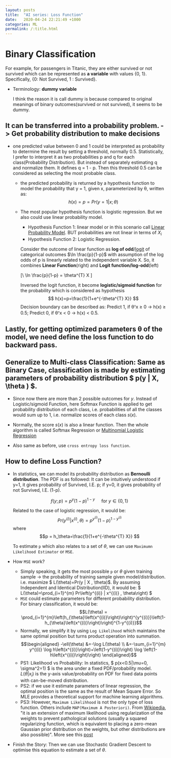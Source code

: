 ```yaml
---
layout: posts
title:  "AI series: Loss Function"
date:   2020-04-24 22:21:49 +1000
categories: ML
permalink: /:title.html
---
```


# Binary Classification

For example, for passengers in Titanic, they are either survived or not survived which can be represented as **a variable** with values {0, 1}. Specifically,  {0: Not Survived, 1 : Survived}. 

* Terminology: **dummy variable** 

    I think the reason it is call dummy is because compared to original meanings of binary outcomes(survived or not survived), it seems to be dummy.

## It can be transferred into a probability problem. -> Get probability distribution to make decisions

* one predicted value between 0 and 1 could be interpreted as probability to determine the result by setting a threshold, normally 0.5. Statistically, I prefer to interpret it as two probabilities p and q for each class(Probability Distribution). But instead of separately estimating q and normalize them. It defines q = 1 - p. Then this threshold 0.5 can be considered as selecting the most probable class.
    * the predicted probability is returned by a hypothesis function to model the probability that y = 1, given x, parameterized by θ, written as: 
       $$ h(x) = p=Pr(y = 1|x; θ) $$
    * The most popular hypothesis function is logistic regression. But we also could use linear probability model.
        + Hypothesis Function 1: linear model or in this scenario call [Linear Probability Model](https://en.wikipedia.org/wiki/Dummy_variable_(statistics)#Linear_probability_model). BUT  probabilities are not linear in terms of $X_i$
        + Hypothesis Function 2: Logistic Regression. 
        
        Consider the outcome of linear function as **log of odd**/[logit](https://en.wikipedia.org/wiki/Logit) of categorical outcomes $\ln \frac{p}{1-p}$ with assumption of the log odds of p is linearly related to the independent variable X. So, it combines **Linear Function**(right) and **Logit function/log-odd**(left) 
        
        [\ \ln \frac{p}{1-p} = \theta^{T} X \] 
        
        Inversed the logit function, it become **logistic/sigmoid function** for the probability which is considered as hypothesis
        $$  h(x)=p=\frac{1}{1+e^{-\theta^{T} X}} $$
         Decision boundary can be described as: Predict 1, if θᵀx ≥ 0 → h(x) ≥ 0.5; Predict 0, if θᵀx < 0 → h(x) < 0.5.
    
## Lastly, for getting optimized parameters θ of the model, we need define the loss function to do backward pass.



## Generalize to Multi-class Classification: Same as Binary Case, classification is made by estimating parameters of probability distribution $ p(y | X, \theta ) $.

*  Since now there are more than 2 possible outcomes for $y$. Instead of Logistic/sigmoid Function, here Softmax Function is applied to get probability distribution of each class, i.e. probabilities of all the classes would sum up to 1, i.e. normalize scores of each class $s(x)$. 

* Normally, the score $s(x)$ is also a linear function. Then the whole algorithm is called Softmax Regression or [Multinomial Logistic Regression](https://en.wikipedia.org/wiki/Multinomial_logistic_regression)

* Also same as before, use `cross entropy loss function`.



## How to define Loss Function?

* In statistics, we can model its probability distribution as **Bernoulli distribution**. The PDF is as followed:  It can be intuitively understood if y=1, it gives probability of Survived, I.E. p; if y=0, it gives probability of not Survived, I.E. (1-p).

    $$f(y ; p)=p^{y}(1-p)^{1-y} \quad \text { for } y \in\{0,1\}$$
    
    Related to the case of logistic regression, it would be: $$ Pr\left(y^{(i)} | x^{(i)} , \theta\right)=p^{y^{(i)}} (1-p)^{1-y^{(i)}}$$ where $$p = h_\theta=\frac{1}{1+e^{-\theta^{T} X}} $$
    
    To estimate `p` which also relates to a set of $\theta$, we can use `Maximumn Likelihood Estimator` or `MSE`.
    
* How `MSE` work? 
    + Simply speaking, it gets the most possible `p` or $\theta$ given training sample -> the probability of training sample given model/distribution. i.e. maximize $  L(\theta)=Pr(y | X , \theta)$. By assuming Independent and Identical Distribution(IID), it would be:
$ L(\theta)=\prod_{i=1}^{m} Pr\left(y^{(i)} | x^{(i)} , \theta\right) $
    + `MSE` could estimate parameters for different probability distribution. For binary classification, it would be: 
    $$L(\theta) = \prod_{i=1}^{m}\left(h_{\theta}\left(x^{(i)}\right)\right)^{y^{(i)}}\left(1-h_{\theta}\left(x^{(i)}\right)\right)^{1-y^{(i)}}$$
    + Normally, we simplify it by using `Log Likelihood` which maintains the same optimal position but turns product operation into summation.
    $$\begin{aligned} -\ell(\theta) &=-\log L(\theta) \\ &=-\sum_{i=1}^{m} y^{(i)} \log h\left(x^{(i)}\right)+\left(1-y^{(i)}\right) \log \left(1-h\left(x^{(i)}\right)\right) \end{aligned}$$
    + PS1: Likelihood vs Probability: In statistics, $ p(x<0.5|\mu=0, \sigma^2=1) $ is the area under a fixed PDF/probability model. $L(\theta|x_i)$ is the y-axis value/probability on PDF for fixed data points with can-be-moved distribution.
    + PS2: if we use it estimate parameters of linear regression, the optimal position is the same as the result of Mean Square Error. So MLE provides a theoretical support for machine learning algorithms.
    + PS3: However, `Maximum Likelihhood` is not the only type of loss function. Others include `MAP(Maximum A Posteriori)`. From [Wikipedia](https://en.wikipedia.org/wiki/Multinomial_logistic_regression), "it is an extension of maximum likelihood using regularization of the weights to prevent pathological solutions (usually a squared regularizing function, which is equivalent to placing a zero-mean Gaussian prior distribution on the weights, but other distributions are also possible)". More see this [post](https://blog.metaflow.fr/ml-notes-why-the-log-likelihood-24f7b6c40f83)
   
* Finish the Story: Then we can use Stochastic Gradient Descent to optimise this equation to estimate a set of $\theta$.
        
  
    

     
  


​     